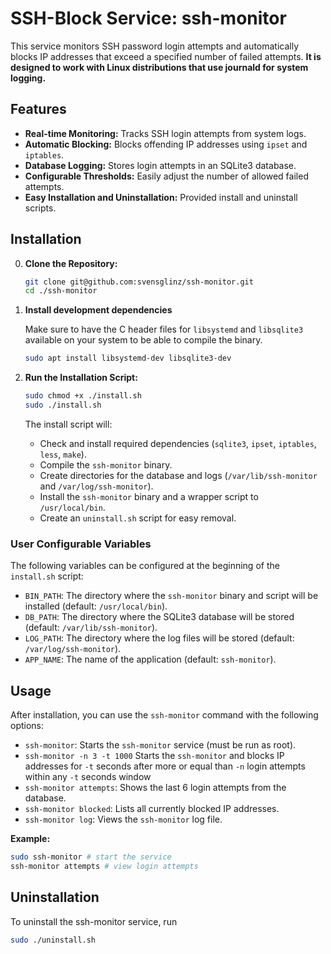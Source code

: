 # SSH-Block Service: ssh-monitor

This service monitors SSH password login attempts and automatically blocks IP addresses
that exceed a specified number of failed attempts.
**It is designed to work with Linux distributions that use journald for system logging.**

## Features

* **Real-time Monitoring:** Tracks SSH login attempts from system logs.
* **Automatic Blocking:** Blocks offending IP addresses using `ipset` and `iptables`.
* **Database Logging:** Stores login attempts in an SQLite3 database.
* **Configurable Thresholds:** Easily adjust the number of allowed failed attempts.
* **Easy Installation and Uninstallation:** Provided install and uninstall scripts.

## Installation

0. **Clone the Repository:**

    ```bash
    git clone git@github.com:svensglinz/ssh-monitor.git
    cd ./ssh-monitor
    ```
1. **Install development dependencies**

   Make sure to have the C header files for `libsystemd` and `libsqlite3` available on your system
   to be able to compile the binary.

    ```bash
    sudo apt install libsystemd-dev libsqlite3-dev
    ```
   
2.  **Run the Installation Script:**

    ```bash
    sudo chmod +x ./install.sh
    sudo ./install.sh
    ```
        
    The install script will:

    * Check and install required dependencies (`sqlite3`, `ipset`, `iptables`, `less`, `make`).
    * Compile the `ssh-monitor` binary.
    * Create directories for the database and logs (`/var/lib/ssh-monitor` and `/var/log/ssh-monitor`).
    * Install the `ssh-monitor` binary and a wrapper script to `/usr/local/bin`.
    * Create an `uninstall.sh` script for easy removal.

### User Configurable Variables

The following variables can be configured at the beginning of the `install.sh` script:

* `BIN_PATH`: The directory where the `ssh-monitor` binary and script will be installed (default: `/usr/local/bin`).
* `DB_PATH`: The directory where the SQLite3 database will be stored (default: `/var/lib/ssh-monitor`).
* `LOG_PATH`: The directory where the log files will be stored (default: `/var/log/ssh-monitor`).
* `APP_NAME`: The name of the application (default: `ssh-monitor`).

## Usage

After installation, you can use the `ssh-monitor` command with the following options:

* `ssh-monitor`: Starts the `ssh-monitor` service (must be run as root).
* `ssh-monitor -n 3 -t 1000` Starts the `ssh-monitor` and blocks IP addresses for `-t` seconds after 
more or equal than `-n` login attempts within any `-t` seconds window
* `ssh-monitor attempts`: Shows the last 6 login attempts from the database.
* `ssh-monitor blocked`: Lists all currently blocked IP addresses.
* `ssh-monitor log`: Views the `ssh-monitor` log file.

**Example:**

```bash
sudo ssh-monitor # start the service
ssh-monitor attempts # view login attempts
```

## Uninstallation
To uninstall the ssh-monitor service, run
```bash
sudo ./uninstall.sh
```